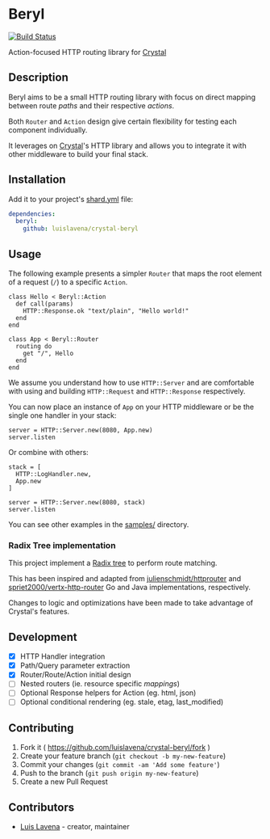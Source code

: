 # Beryl

[![Build Status](https://travis-ci.org/luislavena/crystal-beryl.svg?branch=master)](https://travis-ci.org/luislavena/crystal-beryl)

Action-focused HTTP routing library for [Crystal](http://crystal-lang.org/)

## Description

Beryl aims to be a small HTTP routing library with focus on direct mapping
between route *paths* and their respective *actions*.

Both `Router` and `Action` design give certain flexibility for testing each
component individually.

It leverages on [Crystal](http://crystal-lang.org/)'s HTTP library and
allows you to integrate it with other middleware to build your final stack.

## Installation

Add it to your project's [shard.yml](https://github.com/ysbaddaden/shards) file:

```yml
dependencies:
  beryl:
    github: luislavena/crystal-beryl
```

## Usage

The following example presents a simpler `Router` that maps the root element of
a request (`/`) to a specific `Action`.

```crystal
class Hello < Beryl::Action
  def call(params)
    HTTP::Response.ok "text/plain", "Hello world!"
  end
end

class App < Beryl::Router
  routing do
    get "/", Hello
  end
end
```

We assume you understand how to use `HTTP::Server` and are comfortable with
using and building `HTTP::Request` and `HTTP::Response` respectively.

You can now place an instance of `App` on your HTTP middleware or be the
single one handler in your stack:

```crystal
server = HTTP::Server.new(8080, App.new)
server.listen
```

Or combine with others:

```crystal
stack = [
  HTTP::LogHandler.new,
  App.new
]

server = HTTP::Server.new(8080, stack)
server.listen
```

You can see other examples in the [samples/](samples/) directory.

### Radix Tree implementation

This project implement a [Radix tree](https://en.wikipedia.org/wiki/Radix_tree)
to perform route matching.

This has been inspired and adapted from [julienschmidt/httprouter](https://github.com/julienschmidt/httprouter) and
[spriet2000/vertx-http-router](https://github.com/spriet2000/vertx-http-router)
Go and Java implementations, respectively.

Changes to logic and optimizations have been made to take advantage of
Crystal's features.

## Development

- [x] HTTP Handler integration
- [x] Path/Query parameter extraction
- [x] Router/Route/Action initial design
- [ ] Nested routers (ie. resource specific *mappings*)
- [ ] Optional Response helpers for Action (eg. html, json)
- [ ] Optional conditional rendering (eg. stale, etag, last_modified)

## Contributing

1. Fork it ( https://github.com/luislavena/crystal-beryl/fork )
2. Create your feature branch (`git checkout -b my-new-feature`)
3. Commit your changes (`git commit -am 'Add some feature'`)
4. Push to the branch (`git push origin my-new-feature`)
5. Create a new Pull Request

## Contributors

- [Luis Lavena](https://github.com/luislavena) - creator, maintainer
